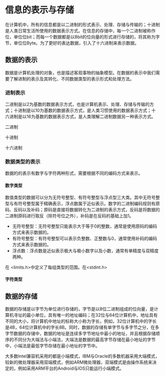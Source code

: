 # 信息的表示与存储

在计算机中，所有的信息都是以二进制的形式表示、处理、存储与传输的；十进制是人类日常生活所使用的数据表示方式。在信息的存储中，每一个二进制被称作位，单位位bit；而每一个数据都是以8bit的位向量的形式进行存储的，将其称为字节，单位位Byte。为了更好的表达数据，引入了十六进制来表示数据。

## 数据的表示

数据是计算机处理的对象，也是描述客观事物的抽象模型。在数据的表示中我们需要了解进制的表示及其转化、不同数据类型的表示形式和处理方法。

### 进制表示

二进制是以2为基数的数据表示方式，也是计算机表示、处理、存储与传输的方式；十进制是以10为基数的数据表示方式，是人类习惯使用的数据表示方式；十六进制是以16为基数的数据表示方式，是人类理解二进制数据另一种表示方式。

二进制

十进制

十六进制

### 数据类型的表示

数据的的表示有数字与字符两种形式，需要根据不同的编码方式来表示。

#### 数字类型

数值类型的数据可以分为无符号整型、有符号整型与浮点型三大类。其中无符号整型与有符号整型属于精确表示，浮点数属于近似表示。数字的二进制编码规则有原码、反码以及补码；原码是直接将数据转化为二进制的表示方式，反码是将数据的二进制原码进行取反（除符号位之外），补码是在反码的基础上加1。

* 无符号整型：无符号整型只能表示大于等于0的整数，通常是使用原码的编码方式来表示数据的。
* 有符号整型：有符号整型可以表示负整数、正整数与0，通常使用补码的编码方式来表示数据的。
* 浮点数：浮点数是近似表示极大与极小数字以及小数，通常有单精度与双精度两种。

在 <limits.h>中定义了每组类型的范围。在<stdint.h>

#### 字符类型


## 数据的存储

数据的存储是以字节为单位进行存储的，字节是以8位二进制组成的位向量，是计算机寻址的最小单位，具有唯一的地址编码；在32位与64位计算机中，地址具有不同的大小，将计算机中地址的标称大小称为字长，例如，32位计算机中的字长是4B，64位计算机中的字长8B。同时，数据的存储有单字节与多字节之分，在多字节数据的存储中，数据的地址是连续多字节地址中最小的地址，并且根据存储顺序的不同分为大端法与小端法，大端法是数据的最高字节存储在最小地址的字节中，小端法是最低字节存储在最小地址的字节中。

大多数Intel兼容机采用的都是小端模式，IBM与Oracle的多数机器采用大端模式，较新的微处理器采用双端模式，例如ARM微处理器，双端模式是由操作系统来决定的，例如采用ARM平台的Android与IOS只能运行小端模式。    
